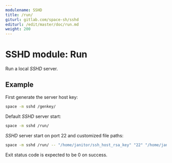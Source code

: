 ```yaml
---
modulename: SSHD
title: /run/
giturl: gitlab.com/space-sh/sshd
editurl: /edit/master/doc/run.md
weight: 200
---
```

# SSHD module: Run

Run a local _SSHD_ server.


## Example

First generate the server host key:  
```sh
space -m sshd /genkey/
```

Default _SSHD_ server start:
```sh
space -m sshd /run/
```

_SSHD_ server start on port 22 and customized file paths:
```sh
space -m sshd /run/ -- "/home/janitor/ssh_host_rsa_key" "22" "/home/janitor/authorized_keys"
```

Exit status code is expected to be 0 on success.
